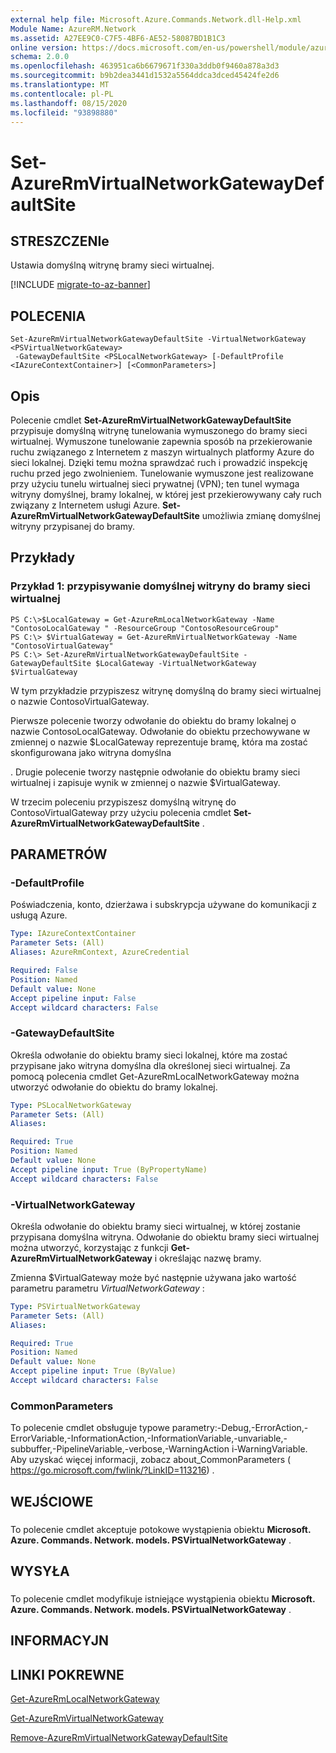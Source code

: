 ```yaml
---
external help file: Microsoft.Azure.Commands.Network.dll-Help.xml
Module Name: AzureRM.Network
ms.assetid: A27EE9C0-C7F5-4BF6-AE52-58087BD1B1C3
online version: https://docs.microsoft.com/en-us/powershell/module/azurerm.network/set-azurermvirtualnetworkgatewaydefaultsite
schema: 2.0.0
ms.openlocfilehash: 463951ca6b6679671f330a3ddb0f9460a878a3d3
ms.sourcegitcommit: b9b2dea3441d1532a5564ddca3dced45424fe2d6
ms.translationtype: MT
ms.contentlocale: pl-PL
ms.lasthandoff: 08/15/2020
ms.locfileid: "93898880"
---
```

# Set-AzureRmVirtualNetworkGatewayDefaultSite

## STRESZCZENIe
Ustawia domyślną witrynę bramy sieci wirtualnej.

[!INCLUDE [migrate-to-az-banner](../../includes/migrate-to-az-banner.md)]

## POLECENIA

```
Set-AzureRmVirtualNetworkGatewayDefaultSite -VirtualNetworkGateway <PSVirtualNetworkGateway>
 -GatewayDefaultSite <PSLocalNetworkGateway> [-DefaultProfile <IAzureContextContainer>] [<CommonParameters>]
```

## Opis
Polecenie cmdlet **Set-AzureRmVirtualNetworkGatewayDefaultSite** przypisuje domyślną witrynę tunelowania wymuszonego do bramy sieci wirtualnej.
Wymuszone tunelowanie zapewnia sposób na przekierowanie ruchu związanego z Internetem z maszyn wirtualnych platformy Azure do sieci lokalnej. Dzięki temu można sprawdzać ruch i prowadzić inspekcję ruchu przed jego zwolnieniem.
Tunelowanie wymuszone jest realizowane przy użyciu tunelu wirtualnej sieci prywatnej (VPN); ten tunel wymaga witryny domyślnej, bramy lokalnej, w której jest przekierowywany cały ruch związany z Internetem usługi Azure.
**Set-AzureRmVirtualNetworkGatewayDefaultSite** umożliwia zmianę domyślnej witryny przypisanej do bramy.

## Przykłady

### Przykład 1: przypisywanie domyślnej witryny do bramy sieci wirtualnej
```
PS C:\>$LocalGateway = Get-AzureRmLocalNetworkGateway -Name "ContosoLocalGateway " -ResourceGroup "ContosoResourceGroup"
PS C:\> $VirtualGateway = Get-AzureRmVirtualNetworkGateway -Name "ContosoVirtualGateway"
PS C:\> Set-AzureRmVirtualNetworkGatewayDefaultSite -GatewayDefaultSite $LocalGateway -VirtualNetworkGateway $VirtualGateway
```

W tym przykładzie przypiszesz witrynę domyślną do bramy sieci wirtualnej o nazwie ContosoVirtualGateway.

Pierwsze polecenie tworzy odwołanie do obiektu do bramy lokalnej o nazwie ContosoLocalGateway.
Odwołanie do obiektu przechowywane w zmiennej o nazwie $LocalGateway reprezentuje bramę, która ma zostać skonfigurowana jako witryna domyślna

.
Drugie polecenie tworzy następnie odwołanie do obiektu bramy sieci wirtualnej i zapisuje wynik w zmiennej o nazwie $VirtualGateway.

W trzecim poleceniu przypiszesz domyślną witrynę do ContosoVirtualGateway przy użyciu polecenia cmdlet **Set-AzureRmVirtualNetworkGatewayDefaultSite** .

## PARAMETRÓW

### -DefaultProfile
Poświadczenia, konto, dzierżawa i subskrypcja używane do komunikacji z usługą Azure.

```yaml
Type: IAzureContextContainer
Parameter Sets: (All)
Aliases: AzureRmContext, AzureCredential

Required: False
Position: Named
Default value: None
Accept pipeline input: False
Accept wildcard characters: False
```

### -GatewayDefaultSite
Określa odwołanie do obiektu bramy sieci lokalnej, które ma zostać przypisane jako witryna domyślna dla określonej sieci wirtualnej.
Za pomocą polecenia cmdlet Get-AzureRmLocalNetworkGateway można utworzyć odwołanie do obiektu do bramy lokalnej.

```yaml
Type: PSLocalNetworkGateway
Parameter Sets: (All)
Aliases: 

Required: True
Position: Named
Default value: None
Accept pipeline input: True (ByPropertyName)
Accept wildcard characters: False
```

### -VirtualNetworkGateway
Określa odwołanie do obiektu bramy sieci wirtualnej, w której zostanie przypisana domyślna witryna.
Odwołanie do obiektu bramy sieci wirtualnej można utworzyć, korzystając z funkcji **Get-AzureRmVirtualNetworkGateway** i określając nazwę bramy.

Zmienna $VirtualGateway może być następnie używana jako wartość parametru parametru *VirtualNetworkGateway* :

```yaml
Type: PSVirtualNetworkGateway
Parameter Sets: (All)
Aliases: 

Required: True
Position: Named
Default value: None
Accept pipeline input: True (ByValue)
Accept wildcard characters: False
```

### CommonParameters
To polecenie cmdlet obsługuje typowe parametry:-Debug,-ErrorAction,-ErrorVariable,-InformationAction,-InformationVariable,-unvariable,-subbuffer,-PipelineVariable,-verbose,-WarningAction i-WarningVariable. Aby uzyskać więcej informacji, zobacz about_CommonParameters ( https://go.microsoft.com/fwlink/?LinkID=113216) .

## WEJŚCIOWE

###  
To polecenie cmdlet akceptuje potokowe wystąpienia obiektu **Microsoft. Azure. Commands. Network. models. PSVirtualNetworkGateway** .

## WYSYŁA

###  
To polecenie cmdlet modyfikuje istniejące wystąpienia obiektu **Microsoft. Azure. Commands. Network. models. PSVirtualNetworkGateway** .

## INFORMACYJN

## LINKI POKREWNE

[Get-AzureRmLocalNetworkGateway](./Get-AzureRmLocalNetworkGateway.md)

[Get-AzureRmVirtualNetworkGateway](./Get-AzureRmVirtualNetworkGateway.md)

[Remove-AzureRmVirtualNetworkGatewayDefaultSite](./Remove-AzureRmVirtualNetworkGatewayDefaultSite.md)


